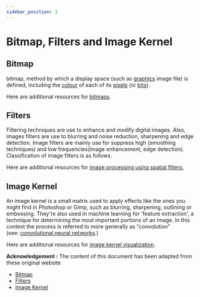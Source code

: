 ```yaml
---
sidebar_position: 3
---
```

# Bitmap, Filters and Image Kernel

## Bitmap

bitmap, method by which a display space (such as [graphics](https://www.britannica.com/art/graphic-art) image file) is defined, including the [colour](https://www.britannica.com/science/color) of each of its [pixels](https://www.britannica.com/technology/pixel) (or [bits](https://www.britannica.com/technology/bit-communications)). 

Here are additional resources for [bitmaps](http://paulbourke.net/dataformats/bitmaps/).

## Filters

Filtering techniques are use to enhance and modify digital images. Also, images filters are use to blurring and noise reduction, sharpening and edge detection. Image filters are mainly use for suppress high (smoothing techniques) and low frequencies(image enhancement, edge detection). Classification of image filters is as follows.

Here are additional resources for [image processing using spatial filters.](https://towardsai.net/p/computer-vision/image-processing-using-spatial-filters)

## Image Kernel

An image kernel is a small matrix used to apply effects like the ones you might find in Photoshop or Gimp, such as blurring, sharpening, outlining or embossing. They're also used in machine learning for 'feature extraction', a technique for determining the most important portions of an image. In this context the process is referred to more generally as "convolution" (see: [convolutional neural networks](https://en.wikipedia.org/wiki/Convolutional_neural_network).)

Here are additional resources for [image kernel visualization](https://setosa.io/ev/image-kernels/).

**Acknowledgement :** The content of this document has been adapted from these original website

- [Bitmap](https://www.britannica.com/technology/bitmap)
- [Filters](https://medium.com/@shashikadilhani97/digital-image-processing-filters-832ec6d18a73)
- [Image Kernel](https://setosa.io/ev/image-kernels/)